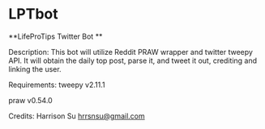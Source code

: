 # LPTbot

**LifeProTips Twitter Bot
**

Description:
This bot will utilize Reddit PRAW wrapper and twitter tweepy API. It will obtain the daily top post, parse it, and tweet it out, crediting and linking the user.

Requirements:
tweepy v2.11.1

praw v0.54.0

Credits:
Harrison Su
hrrsnsu@gmail.com
